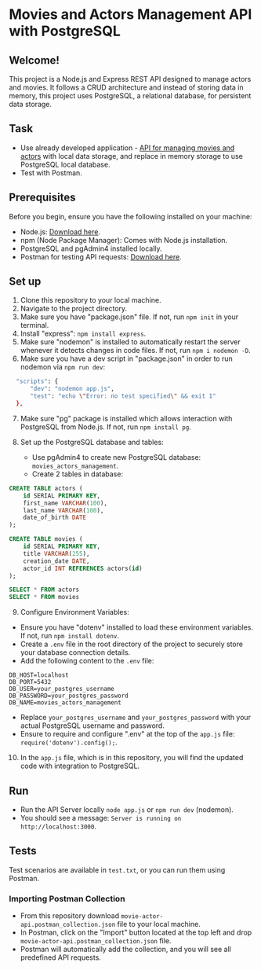 # Movies and Actors Management API with PostgreSQL

## Welcome!

 This project is a Node.js and Express REST API designed to manage actors and movies. It follows a CRUD architecture and instead of storing data in memory, this project uses PostgreSQL, a relational database, for persistent data storage.

## Task

- Use already developed application - <a href="https://github.com/simonakom/movie-actor-api"> API for managing movies and actors</a> with local data storage, and replace in memory storage to use PostgreSQL local database.
- Test with Postman.

## Prerequisites

Before you begin, ensure you have the following installed on your machine:

- Node.js: [Download here](https://nodejs.org/).
- npm (Node Package Manager): Comes with Node.js installation.
- PostgreSQL and pgAdmin4 installed locally.
- Postman for testing API requests: [Download here](https://www.postman.com/downloads/).

## Set up 

1. Clone this repository to your local machine.
2. Navigate to the project directory.
3. Make sure you have "package.json" file. If not, run `npm init` in your terminal.
4. Install "express": `npm install express`.
5. Make sure "nodemon" is installed to automatically restart the server whenever it detects changes in code files. If not, run `npm i nodemon -D`.
6. Make sure you have a dev script in "package.json" in order to run nodemon via `npm run dev`:

  ```bash
    "scripts": {
        "dev": "nodemon app.js",
        "test": "echo \"Error: no test specified\" && exit 1"
    },
  ```

7. Make sure "pg" package is installed which allows interaction with PostgreSQL from Node.js. If not, run `npm install pg`.
8. Set up the PostgreSQL database and tables:

    - Use pgAdmin4 to create new PostgreSQL database: `movies_actors_management`.   
    - Create 2 tables in database: 

````sql
CREATE TABLE actors (
    id SERIAL PRIMARY KEY,
    first_name VARCHAR(100),
    last_name VARCHAR(100),
    date_of_birth DATE
);

CREATE TABLE movies (
    id SERIAL PRIMARY KEY,
    title VARCHAR(255),
    creation_date DATE,
    actor_id INT REFERENCES actors(id)
);

SELECT * FROM actors
SELECT * FROM movies

````

9. Configure Environment Variables:

- Ensure you have "dotenv" installed to load these environment variables. If not, run `npm install dotenv`.
- Create a `.env` file in the root directory of the project to securely store your database connection details. 
- Add the following content to the `.env` file:

```env
DB_HOST=localhost
DB_PORT=5432
DB_USER=your_postgres_username
DB_PASSWORD=your_postgres_password
DB_NAME=movies_actors_management
```
- Replace `your_postgres_username` and `your_postgres_password` with your actual PostgreSQL username and password.
- Ensure to require and configure ".env" at the top of the `app.js` file:
`require('dotenv').config();`.

10. In the `app.js` file, which is in this repository, you will find the updated code with integration to PostgreSQL.

## Run

- Run the API Server locally `node app.js` or `npm run dev` (nodemon).
- You should see a message: `Server is running on http://localhost:3000`.

## Tests

Test scenarios are available in `test.txt`, or you can run them using Postman.

### Importing Postman Collection

- From this repository download `movie-actor-api.postman_collection.json` file to your local machine.
- In Postman, click on the "Import" button located at the top left and drop `movie-actor-api.postman_collection.json` file.
- Postman will automatically add the collection, and you will see all predefined API requests.
